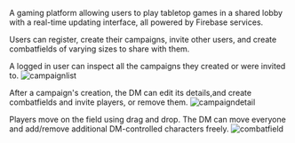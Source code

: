 A gaming platform allowing users to play tabletop games in a shared lobby with a real-time updating interface, all powered by Firebase services.

Users can register, create their campaigns, invite other users, and create combatfields of varying sizes to share with them.



A logged in user can inspect all the campaigns they created or were invited to.
![campaignlist](https://user-images.githubusercontent.com/48827678/81808349-df3c0980-951f-11ea-9478-7684af421a6d.png)



After a campaign's creation, the DM can edit its details,and create combatfields and invite players, or remove them.
![campaigndetail](https://user-images.githubusercontent.com/48827678/81802516-84ea7b00-9516-11ea-9a5b-45faeffcbbcd.png)



Players move on the field using drag and drop. The DM can move everyone and add/remove additional DM-controlled characters freely.
![combatfield](https://user-images.githubusercontent.com/48827678/81802625-b6fbdd00-9516-11ea-8e2f-0674aec884ce.png)
